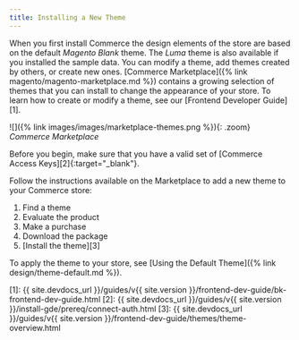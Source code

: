 ```yaml
---
title: Installing a New Theme
---
```


When you first install Commerce the design elements of the store are based on the default _Magento Blank_ theme. The _Luma_ theme is also available if you installed the sample data. You can modify a theme, add themes created by others, or create new ones. [Commerce Marketplace]({% link magento/magento-marketplace.md %}) contains a growing selection of themes that you can install to change the appearance of your store. To learn how to create or modify a theme, see our [Frontend Developer Guide][1].

![]({% link images/images/marketplace-themes.png %}){: .zoom}
_Commerce Marketplace_

Before you begin, make sure that you have a valid set of [Commerce Access Keys][2]{:target="_blank"}.

Follow the instructions available on the Marketplace to add a new theme to your Commerce store:

1. Find a theme
1. Evaluate the product
1. Make a purchase
1. Download the package
1. [Install the theme][3]

To apply the theme to your store, see [Using the Default Theme]({% link design/theme-default.md %}).

[1]: {{ site.devdocs_url }}/guides/v{{ site.version }}/frontend-dev-guide/bk-frontend-dev-guide.html
[2]: {{ site.devdocs_url }}/guides/v{{ site.version }}/install-gde/prereq/connect-auth.html
[3]: {{ site.devdocs_url }}/guides/v{{ site.version }}/frontend-dev-guide/themes/theme-overview.html

